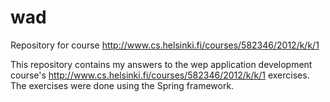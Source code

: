 # wad
Repository for course http://www.cs.helsinki.fi/courses/582346/2012/k/k/1

This repository contains my answers to the wep application development course's http://www.cs.helsinki.fi/courses/582346/2012/k/k/1 exercises. The exercises were done using the Spring framework.
